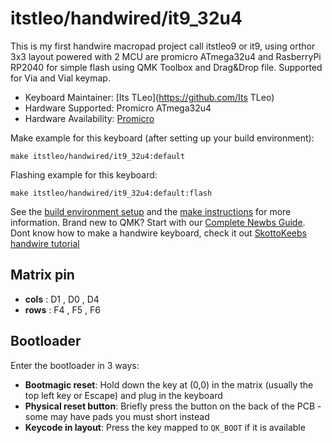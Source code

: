# itstleo/handwired/it9_32u4

This is my first handwire macropad project call itstleo9 or it9, using orthor 3x3 layout powered with 2 MCU are promicro ATmega32u4 and RasberryPi RP2040 for simple flash using QMK Toolbox and Drag&Drop file. Supported for Via and Vial keymap.

* Keyboard Maintainer: [Its TLeo](https://github.com/Its TLeo)
* Hardware Supported: Promicro ATmega32u4
* Hardware Availability: [Promicro](https://aliexpress.com/item/32888212119.html?spm=a2g0o.productlist.main.3.6e5ef70cdBVEF7&algo_pvid=fe4ec051-4a64-4e5d-810f-9984bfe852eb&aem_p4p_detail=2023070605140211214266150364960004273054&algo_exp_id=fe4ec051-4a64-4e5d-810f-9984bfe852eb-1&pdp_npi=3%40dis%21VND%21110929%2189788.0%21%21%214.67%21%21%402102160416886456429678477d07bc%2112000029855280287%21sea%21VN%210&curPageLogUid=FnJUdcJPhdXf&search_p4p_id=2023070605140211214266150364960004273054_2)

Make example for this keyboard (after setting up your build environment):

    make itstleo/handwired/it9_32u4:default

Flashing example for this keyboard:

    make itstleo/handwired/it9_32u4:default:flash

See the [build environment setup](https://docs.qmk.fm/#/getting_started_build_tools) and the [make instructions](https://docs.qmk.fm/#/getting_started_make_guide) for more information. Brand new to QMK? Start with our [Complete Newbs Guide](https://docs.qmk.fm/#/newbs).  Dont know how to make a handwire keyboard, check it out [SkottoKeebs handwire tutorial](https://www.youtube.com/watch?v=hjml-K-pV4E&pp=ygUTaGFuZHdpcmUgYSBtYWNyb3BhZA%3D%3D)

## Matrix pin

*    **cols** :     D1  ,  D0   ,  D4
*    **rows** :     F4  ,  F5   ,  F6

## Bootloader

Enter the bootloader in 3 ways:

* **Bootmagic reset**: Hold down the key at (0,0) in the matrix (usually the top left key or Escape) and plug in the keyboard
* **Physical reset button**: Briefly press the button on the back of the PCB - some may have pads you must short instead
* **Keycode in layout**: Press the key mapped to `QK_BOOT` if it is available
